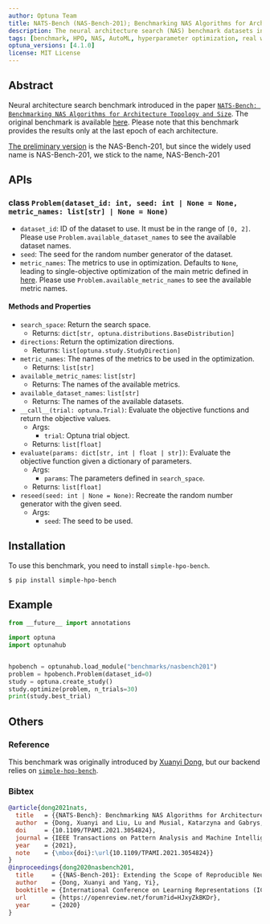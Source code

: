 ```yaml
---
author: Optuna Team
title: NATS-Bench (NAS-Bench-201); Benchmarking NAS Algorithms for Architecture Topology and Size
description: The neural architecture search (NAS) benchmark datasets introduced in the paper "NATS-Bench; Benchmarking NAS Algorithms for Architecture Topology and Size"
tags: [benchmark, HPO, NAS, AutoML, hyperparameter optimization, real world problem]
optuna_versions: [4.1.0]
license: MIT License
---
```


## Abstract

Neural architecture search benchmark introduced in the paper [`NATS-Bench: Benchmarking NAS Algorithms for Architecture Topology and Size`](https://arxiv.org/abs/2009.00437).
The original benchmark is available [here](https://github.com/D-X-Y/NATS-Bench).
Please note that this benchmark provides the results only at the last epoch of each architecture.

[The preliminary version](https://arxiv.org/abs/2001.00326) is the NAS-Bench-201, but since the widely used name is NAS-Bench-201, we stick to the name, NAS-Bench-201

## APIs

### class `Problem(dataset_id: int, seed: int | None = None, metric_names: list[str] | None = None)`

- `dataset_id`: ID of the dataset to use. It must be in the range of `[0, 2]`. Please use `Problem.available_dataset_names` to see the available dataset names.
- `seed`: The seed for the random number generator of the dataset.
- `metric_names`: The metrics to use in optimization. Defaults to `None`, leading to single-objective optimization of the main metric defined in [here](https://github.com/nabenabe0928/simple-hpo-bench/blob/v0.2.0/hpo_benchmarks/nasbench201.py#L16). Please use `Problem.available_metric_names` to see the available metric names.

#### Methods and Properties

- `search_space`: Return the search space.
  - Returns: `dict[str, optuna.distributions.BaseDistribution]`
- `directions`: Return the optimization directions.
  - Returns: `list[optuna.study.StudyDirection]`
- `metric_names`: The names of the metrics to be used in the optimization.
  - Returns: `list[str]`
- `available_metric_names`: `list[str]`
  - Returns: The names of the available metrics.
- `available_dataset_names`: `list[str]`
  - Returns: The names of the available datasets.
- `__call__(trial: optuna.Trial)`: Evaluate the objective functions and return the objective values.
  - Args:
    - `trial`: Optuna trial object.
  - Returns: `list[float]`
- `evaluate(params: dict[str, int | float | str])`: Evaluate the objective function given a dictionary of parameters.
  - Args:
    - `params`: The parameters defined in `search_space`.
  - Returns: `list[float]`
- `reseed(seed: int | None = None)`: Recreate the random number generator with the given seed.
  - Args:
    - `seed`: The seed to be used.

## Installation

To use this benchmark, you need to install `simple-hpo-bench`.

```shell
$ pip install simple-hpo-bench
```

## Example

```python
from __future__ import annotations

import optuna
import optunahub


hpobench = optunahub.load_module("benchmarks/nasbench201")
problem = hpobench.Problem(dataset_id=0)
study = optuna.create_study()
study.optimize(problem, n_trials=30)
print(study.best_trial)

```

## Others

### Reference

This benchmark was originally introduced by [Xuanyi Dong](https://github.com/D-X-Y), but our backend relies on [`simple-hpo-bench`](https://github.com/nabenabe0928/simple-hpo-bench/).

### Bibtex

```bibtex
@article{dong2021nats,
  title   = {{NATS-Bench}: Benchmarking NAS Algorithms for Architecture Topology and Size},
  author  = {Dong, Xuanyi and Liu, Lu and Musial, Katarzyna and Gabrys, Bogdan},
  doi     = {10.1109/TPAMI.2021.3054824},
  journal = {IEEE Transactions on Pattern Analysis and Machine Intelligence (TPAMI)},
  year    = {2021},
  note    = {\mbox{doi}:\url{10.1109/TPAMI.2021.3054824}}
}
@inproceedings{dong2020nasbench201,
  title     = {{NAS-Bench-201}: Extending the Scope of Reproducible Neural Architecture Search},
  author    = {Dong, Xuanyi and Yang, Yi},
  booktitle = {International Conference on Learning Representations (ICLR)},
  url       = {https://openreview.net/forum?id=HJxyZkBKDr},
  year      = {2020}
}
```
